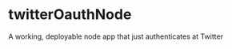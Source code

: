 twitterOauthNode
================

A working, deployable node app that just authenticates at Twitter
